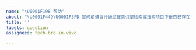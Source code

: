 ```yaml
---
name: "\U0001F198 帮助"
about: "\U0001F449\U0001F3FD 提问前请自行通过搜索引擎检索或搜索项目中是否已存在相同的问题"
title: ''
labels: question
assignees: tech-bro-in-vivo

---
```


<!--
  感谢向我们反馈问题！

  提问前请搜索是否已存在相关问题。
  请勿删除此模板！
  请务必按照此模板的格式反馈问题，否则你的问题可能会被直接关闭！
-->
